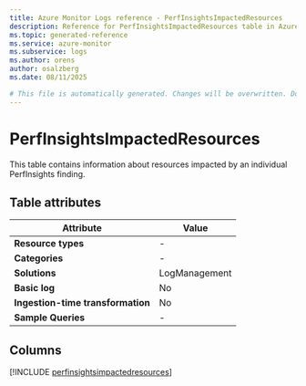 ```yaml
---
title: Azure Monitor Logs reference - PerfInsightsImpactedResources
description: Reference for PerfInsightsImpactedResources table in Azure Monitor Logs.
ms.topic: generated-reference
ms.service: azure-monitor
ms.subservice: logs
ms.author: orens
author: osalzberg
ms.date: 08/11/2025

# This file is automatically generated. Changes will be overwritten. Do not change this file directly.
---
```


# PerfInsightsImpactedResources

This table contains information about resources impacted by an individual PerfInsights finding.


## Table attributes

|Attribute|Value|
|---|---|
|**Resource types**|-|
|**Categories**|-|
|**Solutions**| LogManagement|
|**Basic log**|No|
|**Ingestion-time transformation**|No|
|**Sample Queries**|-|



## Columns
  
[!INCLUDE [perfinsightsimpactedresources](~/reusable-content/ce-skilling/azure/includes/azure-monitor/reference/tables/perfinsightsimpactedresources-include.md)]
